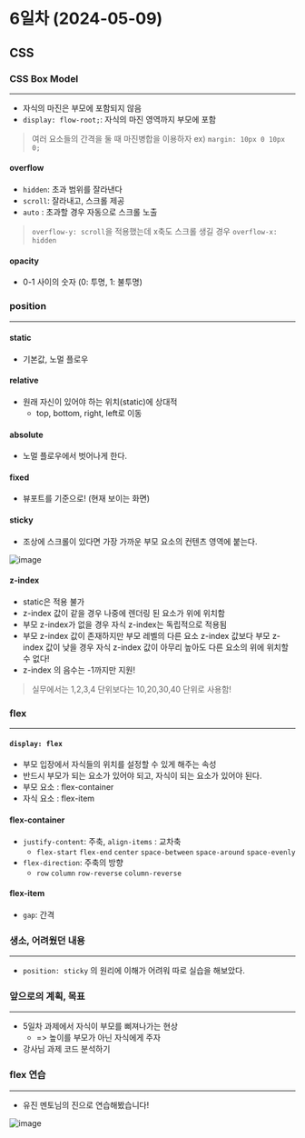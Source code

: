 # 6일차 (2024-05-09)

## CSS

### CSS Box Model

---

- 자식의 마진은 부모에 포함되지 않음
- `display: flow-root;`: 자식의 마진 영역까지 부모에 포함
> 여러 요소들의 간격을 둘 때 마진병합을 이용하자 ex) `margin: 10px 0 10px 0;`

#### overflow
- `hidden`: 초과 범위를 잘라낸다
- `scroll`: 잘라내고, 스크롤 제공
- `auto` : 초과할 경우 자동으로 스크롤 노출
> `overflow-y: scroll`을 적용했는데 x축도 스크롤 생길 경우 `overflow-x: hidden`

#### opacity
- 0-1 사이의 숫자 (0: 투명, 1: 불투명)

### position

---

#### static
- 기본값, 노멀 플로우

#### relative
- 원래 자신이 있어야 하는 위치(static)에 상대적
    - top, bottom, right, left로 이동

#### absolute
- 노멀 플로우에서 벗어나게 한다.

#### fixed
- 뷰포트를 기준으로! (현재 보이는 화면)

#### sticky
- 조상에 스크롤이 있다면 가장 가까운 부모 요소의 컨텐츠 영역에 붙는다.

![image](https://github.com/terranking1/TIL/assets/92567159/7c625c8c-76c3-4cb5-abdb-9ee56f567962)

#### z-index
- static은 적용 불가
- z-index 값이 같을 경우 나중에 렌더링 된 요소가 위에 위치함
- 부모 z-index가 없을 경우 자식 z-index는 독립적으로 적용됨
- 부모 z-index 값이 존재하지만 부모 레벨의 다른 요소 z-index 값보다 부모 z-index 값이 낮을 경우
자식 z-index 값이 아무리 높아도 다른 요소의 위에 위치할 수 없다!
- z-index 의 음수는 -1까지만 지원!
> 실무에서는 1,2,3,4 단위보다는 10,20,30,40 단위로 사용함!

### flex

---

#### `display: flex`
- 부모 입장에서 자식들의 위치를 설정할 수 있게 해주는 속성
- 반드시 부모가 되는 요소가 있어야 되고, 자식이 되는 요소가 있어야 된다.
- 부모 요소 : flex-container
- 자식 요소 : flex-item

#### flex-container
- `justify-content`: 주축, `align-items` : 교차축
  - `flex-start` `flex-end` `center` `space-between` `space-around` `space-evenly`
- `flex-direction`: 주축의 방향
  - `row` `column` `row-reverse` `column-reverse`

#### flex-item
- `gap`: 간격

### 생소, 어려웠던 내용

---

- `position: sticky` 의 원리에 이해가 어려워 따로 실습을 해보았다.

### 앞으로의 계획, 목표

---

- 5일차 과제에서 자식이 부모를 삐져나가는 현상
  - => 높이를 부모가 아닌 자식에게 주자
- 강사님 과제 코드 분석하기

### flex 연습

---

- 유진 멘토님의 진으로 연습해봤습니다!


![image](https://github.com/terranking1/TIL/assets/92567159/5f7f9534-88a1-49e0-be6d-6a6abf165d5a)

